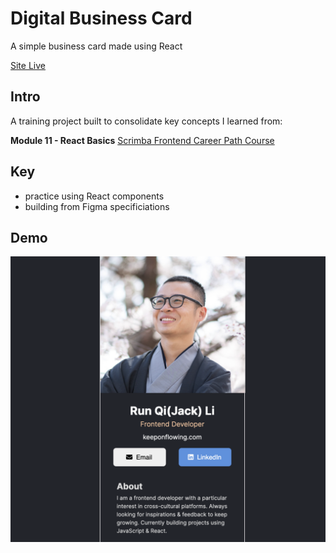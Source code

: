 # Digital Business Card
A simple business card made using React 

[Site Live](https://tiny-mochi-3e1c9c.netlify.app/)

## Intro
A training project built to consolidate key concepts I learned from:

**Module 11 - React Basics** [Scrimba Frontend Career Path Course](https://scrimba.com/learn/frontend) 


## Key
- practice using React components
- building from Figma specificiations

## Demo
 ![](/images/demo.png)



